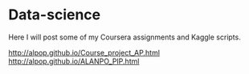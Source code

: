 # Data-science
Here I will post some of  my Coursera assignments and Kaggle scripts.

http://alpop.github.io/Course_project_AP.html
http://alpop.github.io/ALANPO_PIP.html

